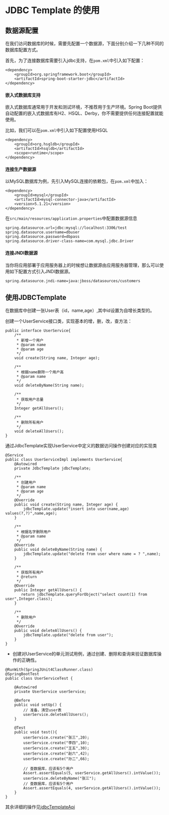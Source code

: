 # JDBC Template 的使用

## 数据源配置

在我们访问数据库的时候，需要先配置一个数据源，下面分别介绍一下几种不同的数据库配置方式。

首先，为了连接数据库需要引入jdbc支持，在`pom.xml`中引入如下配置：

```
<dependency>
    <groupId>org.springframework.boot</groupId>
    <artifactId>spring-boot-starter-jdbc</artifactId>
</dependency>
```

#### 嵌入式数据库支持

嵌入式数据库通常用于开发和测试环境，不推荐用于生产环境。Spring Boot提供自动配置的嵌入式数据库有H2、HSQL、Derby，你不需要提供任何连接配置就能使用。

比如，我们可以在`pom.xml`中引入如下配置使用HSQL

```
<dependency>
    <groupId>org.hsqldb</groupId>
    <artifactId>hsqldb</artifactId>
    <scope>runtime</scope>
</dependency>
```

#### 连接生产数据源

以MySQL数据库为例，先引入MySQL连接的依赖包，在`pom.xml`中加入：

```
<dependency>
    <groupId>mysql</groupId>
    <artifactId>mysql-connector-java</artifactId>
    <version>5.1.21</version>
</dependency>
```

在`src/main/resources/application.properties`中配置数据源信息

```
spring.datasource.url=jdbc:mysql://localhost:3306/test
spring.datasource.username=dbuser
spring.datasource.password=dbpass
spring.datasource.driver-class-name=com.mysql.jdbc.Driver
```

#### 连接JNDI数据源

当你将应用部署于应用服务器上的时候想让数据源由应用服务器管理，那么可以使用如下配置方式引入JNDI数据源。

```
spring.datasource.jndi-name=java:jboss/datasources/customers
```



## 使用JDBCTemplate

在数据库中创建一张User表（id，name,age）,其中id设置为自增长类型的。

创建一个UserService接口类，实现基本的增，删，改，查方法：

```
public interface UserService{
    /**
     * 新增一个用户
     * @param name
     * @param age
     */
    void create(String name, Integer age);

    /**
     * 根据name删除一个用户高
     * @param name
     */
    void deleteByName(String name);

    /**
     * 获取用户总量
     */
    Integer getAllUsers();

    /**
     * 删除所有用户
     */
    void deleteAllUsers();
}

```

通过JdbcTemplate实现UserService中定义的数据访问操作创建对应的实现类

```
@Service
public class UserServiceImpl implements UserService{
    @Autowired
    private JdbcTemplate jdbcTemplate;

    /**
     * 创建用户
     * @param name
     * @param age
     */
    @Override
    public void create(String name, Integer age) {
        jdbcTemplate.update("insert into user(name,age) values(?,?)",name,age);
    }

    /**
     * 根据名字删除用户
     * @param name
     */
    @Override
    public void deleteByName(String name) {
        jdbcTemplate.update("delete from user where name = ? ",name);
    }

    /**
     * 获取所有用户
     * @return
     */
    @Override
    public Integer getAllUsers() {
       return jdbcTemplate.queryForObject("select count(1) from user",Integer.class);
    }

    /**
     * 删除用户
     */
    @Override
    public void deleteAllUsers() {
        jdbcTemplate.update("delete from user");
    }
}

```

- 创建对UserService的单元测试用例，通过创建、删除和查询来验证数据库操作的正确性。

```
@RunWith(SpringJUnit4ClassRunner.class)
@SpringBootTest
public class UserServiceTest {

    @Autowired
    private UserService userService;

    @Before
    public void setUp() {
        // 准备，清空user表
        userService.deleteAllUsers();
    }

    @Test
    public void test(){
        userService.create("张三",20);
        userService.create("李四",10);
        userService.create("王五",30);
        userService.create("赵六",42);
        userService.create("孙二",66);

        // 查数据库，应该有5个用户
        Assert.assertEquals(5, userService.getAllUsers().intValue());
        userService.deleteByName("张三");
        // 查数据库，应该有5个用户
        Assert.assertEquals(4, userService.getAllUsers().intValue());
    }
}

```



其余详细的操作见[jdbcTemplateApi](https://docs.spring.io/spring/docs/current/javadoc-api/org/springframework/jdbc/core/JdbcTemplate.html)

